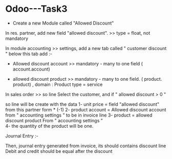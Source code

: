 # Odoo---Task3

- Create a new Module called "Allowed Discount"

In res. partner, add new field "allowed discount". >> type = float, not mandatory

In module accounting >> settings, add a new tab called " customer discount "
below this tab add :-
- Allowed discount account >> mandatory - many to one field ( account.account)

- allowed discount product >>  mandatory - many to one field. ( product. product) , domain : Product type = service 


In sales order >> so line
Select the customer, and if " allowed discount > 0 " 
 
so line will be create with the data 
1- unit price = field "allowed discount" from this partner form * (-1)
2- product account = Allowed discount account from " accounting settings " to be in invoice line 
3-  product = allowed discount product From " accounting settings "  
4- the quantity of the product will be one.  


Journal Entry :-

Then, journal entry generated from invoice, its should contains discount line 
Debit and credit should be equal after the discount
